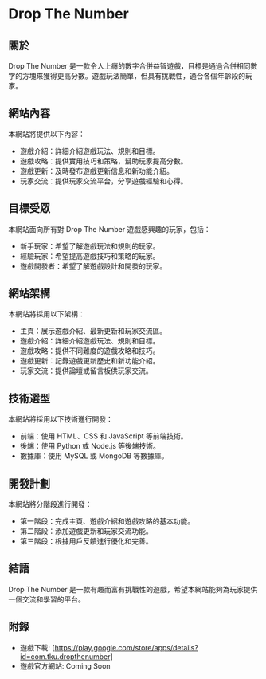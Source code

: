 # Drop The Number

## 關於

Drop The Number 是一款令人上癮的數字合併益智遊戲，目標是通過合併相同數字的方塊來獲得更高分數。遊戲玩法簡單，但具有挑戰性，適合各個年齡段的玩家。

## 網站內容

本網站將提供以下內容：

* 遊戲介紹：詳細介紹遊戲玩法、規則和目標。
* 遊戲攻略：提供實用技巧和策略，幫助玩家提高分數。
* 遊戲更新：及時發布遊戲更新信息和新功能介紹。
* 玩家交流：提供玩家交流平台，分享遊戲經驗和心得。

## 目標受眾

本網站面向所有對 Drop The Number 遊戲感興趣的玩家，包括：

* 新手玩家：希望了解遊戲玩法和規則的玩家。
* 經驗玩家：希望提高遊戲技巧和策略的玩家。
* 遊戲開發者：希望了解遊戲設計和開發的玩家。

## 網站架構

本網站將採用以下架構：

* 主頁：展示遊戲介紹、最新更新和玩家交流區。
* 遊戲介紹：詳細介紹遊戲玩法、規則和目標。
* 遊戲攻略：提供不同難度的遊戲攻略和技巧。
* 遊戲更新：記錄遊戲更新歷史和新功能介紹。
* 玩家交流：提供論壇或留言板供玩家交流。

## 技術選型

本網站將採用以下技術進行開發：

* 前端：使用 HTML、CSS 和 JavaScript 等前端技術。
* 後端：使用 Python 或 Node.js 等後端技術。
* 數據庫：使用 MySQL 或 MongoDB 等數據庫。

## 開發計劃

本網站將分階段進行開發：

* 第一階段：完成主頁、遊戲介紹和遊戲攻略的基本功能。
* 第二階段：添加遊戲更新和玩家交流功能。
* 第三階段：根據用戶反饋進行優化和完善。

## 結語

Drop The Number 是一款有趣而富有挑戰性的遊戲，希望本網站能夠為玩家提供一個交流和學習的平台。

## 附錄
* 遊戲下載: [https://play.google.com/store/apps/details?id=com.tku.dropthenumber]
* 遊戲官方網站: Coming Soon
